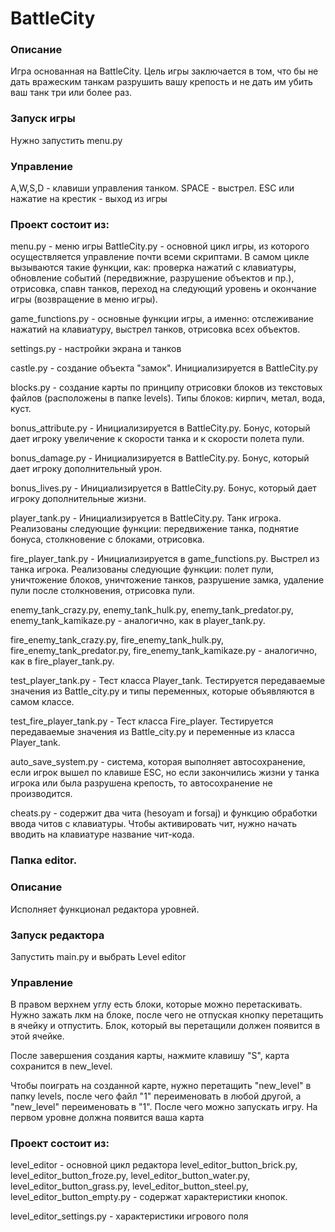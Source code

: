 # BattleCity

### Описание 

Игра основанная на BattleCity. Цель игры заключается в том, 
что бы не дать вражеским танкам разрушить вашу крепость 
и не дать им убить ваш танк три или более раз. 

### Запуск игры
Нужно запустить menu.py

### Управление 

A,W,S,D - клавиши управления танком. SPACE - выстрел. 
ESC или нажатие на крестик - выход из игры

### Проект состоит из:

menu.py - меню игры
BattleCity.py - основной цикл игры, из которого осуществляется
управление почти всеми скриптами. В самом цикле вызываются
такие функции, как: проверка нажатий с клавиатуры, 
обновление событий (передвижние, разрушение объектов и пр.),
отрисовка, спавн танков, переход на следующий уровень и
окончание игры (возвращение в меню игры).

game_functions.py - основные функции игры, а именно: отслеживание 
нажатий на клавиатуру, выстрел танков, отрисовка всех объектов.

settings.py - настройки экрана и танков 

castle.py - создание объекта "замок". Инициализируется в 
BattleCity.py

blocks.py - создание карты по принципу отрисовки блоков из
текстовых файлов (расположены в папке levels). Типы блоков:
кирпич, метал, вода, куст.

bonus_attribute.py - Инициализируется в BattleCity.py.
Бонус, который дает игроку увеличение к скорости танка и
к скорости полета пули.

bonus_damage.py - Инициализируется в BattleCity.py.
Бонус, который дает игроку дополнительный урон.

bonus_lives.py - Инициализируется в BattleCity.py.
Бонус, который дает игроку дополнительные жизни.

player_tank.py - Инициализируется в BattleCity.py.
Танк игрока. Реализованы следующие функции: 
передвижение танка, поднятие бонуса, столкновение 
с блоками, отрисовка.

fire_player_tank.py - Инициализируется в game_functions.py.
Выстрел из танка игрока. Реализованы следующие функции: 
полет пули, уничтожение блоков, уничтожение танков, 
разрушение замка, удаление пули после столкновения, 
отрисовка пули. 

enemy_tank_crazy.py, enemy_tank_hulk.py,
enemy_tank_predator.py, enemy_tank_kamikaze.py - 
аналогично, как в player_tank.py.

fire_enemy_tank_crazy.py, fire_enemy_tank_hulk.py,
fire_enemy_tank_predator.py, fire_enemy_tank_kamikaze.py - 
аналогично, как в fire_player_tank.py.

test_player_tank.py - Тест класса Player_tank. Тестируется
передаваемые значения из Battle_city.py и типы переменных, 
которые объявляются в самом классе. 

test_fire_player_tank.py - Тест класса Fire_player. Тестируется
передаваемые значения из Battle_city.py и переменные из 
класса Player_tank. 

auto_save_system.py - система, которая выполняет автосохранение,
если игрок вышел по клавише ESC, но если закончились жизни у 
танка игрока или была разрушена крепость, то автосохранение
не производится.

cheats.py - содержит два чита (hesoyam и forsaj) и функцию обработки 
ввода читов с клавиатуры.
Чтобы активировать чит, нужно начать вводить на клавиатуре название
чит-кода.

### Папка editor.

### Описание 

Исполняет функционал редактора уровней.

### Запуск редактора
Запустить main.py и выбрать Level editor

### Управление 

В правом верхнем углу есть блоки, которые можно перетаскивать.
Нужно зажать лкм на блоке, после чего не отпуская кнопку перетащить
в ячейку и отпустить. Блок, который вы перетащили должен появится 
в этой ячейке.

После завершения создания карты, нажмите клавишу "S", карта сохранится 
в new_level. 

Чтобы поиграть на созданной карте, нужно перетащить "new_level" в папку 
levels, после чего файл "1" переименовать в любой другой, а "new_level"
переименовать в "1". После чего можно запускать игру. На первом уровне 
должна появится ваша карта

### Проект состоит из:

level_editor - основной цикл редактора
level_editor_button_brick.py, level_editor_button_froze.py,
level_editor_button_water.py, level_editor_button_grass.py,
level_editor_button_steel.py, level_editor_button_empty.py - 
содержат характеристики кнопок.

level_editor_settings.py - характеристики игрового поля
